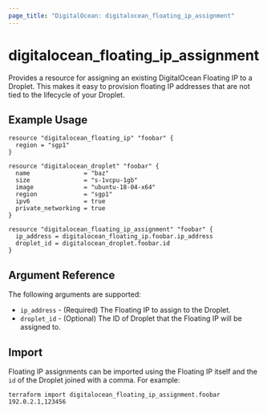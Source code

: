 ```yaml
---
page_title: "DigitalOcean: digitalocean_floating_ip_assignment"
---
```


# digitalocean\_floating_ip_assignment

Provides a resource for assigning an existing DigitalOcean Floating IP to a Droplet. This
makes it easy to provision floating IP addresses that are not tied to the lifecycle of your
Droplet.

## Example Usage

```hcl
resource "digitalocean_floating_ip" "foobar" {
  region = "sgp1"
}

resource "digitalocean_droplet" "foobar" {
  name               = "baz"
  size               = "s-1vcpu-1gb"
  image              = "ubuntu-18-04-x64"
  region             = "sgp1"
  ipv6               = true
  private_networking = true
}

resource "digitalocean_floating_ip_assignment" "foobar" {
  ip_address = digitalocean_floating_ip.foobar.ip_address
  droplet_id = digitalocean_droplet.foobar.id
}
```

## Argument Reference

The following arguments are supported:

* `ip_address` - (Required) The Floating IP to assign to the Droplet.
* `droplet_id` - (Optional) The ID of Droplet that the Floating IP will be assigned to.

## Import

Floating IP assignments can be imported using the Floating IP itself and the `id` of
the Droplet joined with a comma. For example:

```
terraform import digitalocean_floating_ip_assignment.foobar 192.0.2.1,123456
```
